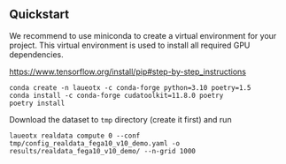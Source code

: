 

## Quickstart

We recommend to use miniconda to create a virtual environment for your project. This virtual environment is used to install all required GPU dependencies.


https://www.tensorflow.org/install/pip#step-by-step_instructions


```
conda create -n laueotx -c conda-forge python=3.10 poetry=1.5
conda install -c conda-forge cudatoolkit=11.8.0 poetry
poetry install
```


Download the dataset to `tmp` directory (create it first) and run

```
laueotx realdata compute 0 --conf tmp/config_realdata_fega10_v10_demo.yaml -o results/realdata_fega10_v10_demo/ --n-grid 1000
```
